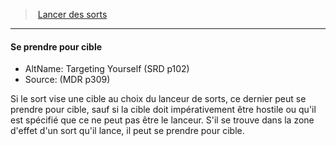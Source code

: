 ﻿---
!GenericItem
Name: Se prendre pour cible
AltName: Targeting Yourself (SRD p102)
Source: (MDR p309)
Id: spellcasting_hd.md#se-prendre-pour-cible
ParentLink: spellcasting_hd.md#lancer-des-sorts
ParentName: Lancer des sorts
NameLevel: 4
Attributes:
  Name: Se prendre pour cible
  Markdown: >+
    #### <!--Name-->Se prendre pour cible<!--/Name-->


    - AltName: <!--AltName-->Targeting Yourself (SRD p102)<!--/AltName-->

    - Source: <!--Source-->(MDR p309)<!--/Source-->


    Si le sort vise une cible au choix du lanceur de sorts, ce dernier peut se prendre pour cible, sauf si la cible doit impérativement être hostile ou qu'il est spécifié que ce ne peut pas être le lanceur. S'il se trouve dans la zone d'effet d'un sort qu'il lance, il peut se prendre pour cible.

  AltName: Targeting Yourself (SRD p102)
  Source: (MDR p309)
AttributesDictionary: >+
  Name: Se prendre pour cible

  Markdown: >+

    #### <!--Name-->Se prendre pour cible<!--/Name-->





    - AltName: <!--AltName-->Targeting Yourself (SRD p102)<!--/AltName-->



    - Source: <!--Source-->(MDR p309)<!--/Source-->





    Si le sort vise une cible au choix du lanceur de sorts, ce dernier peut se prendre pour cible, sauf si la cible doit impérativement être hostile ou qu'il est spécifié que ce ne peut pas être le lanceur. S'il se trouve dans la zone d'effet d'un sort qu'il lance, il peut se prendre pour cible.



  AltName: Targeting Yourself (SRD p102)

  Source: (MDR p309)

---
> [Lancer des sorts](hd_spellcasting.md)

---

#### Se prendre pour cible

- AltName: Targeting Yourself (SRD p102)
- Source: (MDR p309)

Si le sort vise une cible au choix du lanceur de sorts, ce dernier peut se prendre pour cible, sauf si la cible doit impérativement être hostile ou qu'il est spécifié que ce ne peut pas être le lanceur. S'il se trouve dans la zone d'effet d'un sort qu'il lance, il peut se prendre pour cible.

